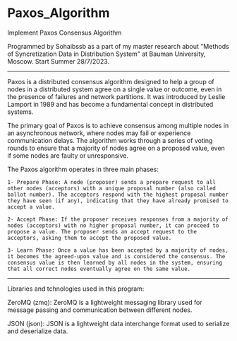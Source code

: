 # Paxos_Algorithm
Implement Paxos Consensus Algorithm 

Programmed by Sohaibssb as a part of my master research about "Methods of Syncretization Data in Distribution System" at Bauman University, Moscow. Start Summer 28/7/2023.

------------------

Paxos is a distributed consensus algorithm designed to help a group of nodes in a distributed system agree on a single value or outcome, even in the presence of failures and network partitions. It was introduced by Leslie Lamport in 1989 and has become a fundamental concept in distributed systems.

The primary goal of Paxos is to achieve consensus among multiple nodes in an asynchronous network, where nodes may fail or experience communication delays. The algorithm works through a series of voting rounds to ensure that a majority of nodes agree on a proposed value, even if some nodes are faulty or unresponsive.

The Paxos algorithm operates in three main phases:

    1- Prepare Phase: A node (proposer) sends a prepare request to all other nodes (acceptors) with a unique proposal number (also called ballot number). The acceptors respond with the highest proposal number they have seen (if any), indicating that they have already promised to accept a value.

    2- Accept Phase: If the proposer receives responses from a majority of nodes (acceptors) with no higher proposal number, it can proceed to propose a value. The proposer sends an accept request to the acceptors, asking them to accept the proposed value.

    3- Learn Phase: Once a value has been accepted by a majority of nodes, it becomes the agreed-upon value and is considered the consensus. The consensus value is then learned by all nodes in the system, ensuring that all correct nodes eventually agree on the same value.

------------------

Libraries and tchnologies used in this program:

ZeroMQ (zmq): ZeroMQ is a lightweight messaging library used for message passing and communication between different nodes.

JSON (json): JSON is a lightweight data interchange format used to serialize and deserialize data.

